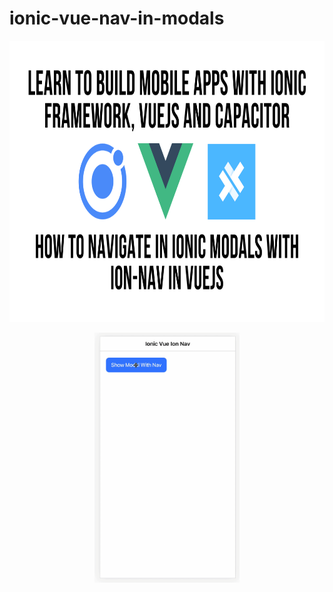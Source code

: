 # ionic-vue-nav-in-modals

<p align="center">
  <img src="https://github.com/aaronksaunders/ionic-vue-nav-in-modals/blob/master/Learn%20to%20Build%20Mobile%20Apps%20With%20Ionic%20Framework%2C%20VUEJS%2C%20and%20Capacitor%20(25).png"   height="450" /><br/>
</p>


<p align="center">
  <img src="https://github.com/aaronksaunders/ionic-vue-nav-in-modals/blob/master/Screen-Recording-2021-03-08-at-2%20copy.gif"   height="400" /><br/>
</p>
